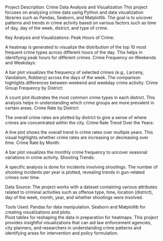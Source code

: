 

Project Description: Crime Data Analysis and Visualization
This project focuses on analyzing crime data using Python and data visualization libraries such as Pandas, Seaborn, and Matplotlib. The goal is to uncover patterns and trends in crime activity based on various factors such as time of day, day of the week, district, and type of crime.

Key Analysis and Visualizations:
Peak Hours of Crime:

A heatmap is generated to visualize the distribution of the top 10 most frequent crime types across different hours of the day. This helps in identifying peak hours for different crimes.
Crime Frequency on Weekends and Weekdays:

A bar plot visualizes the frequency of selected crimes (e.g., Larceny, Vandalism, Robbery) across the days of the week. The comparison highlights differences between weekend and weekday crime activity.
Crime Group Frequency by District:

A count plot illustrates the most common crime types in each district. This analysis helps in understanding which crime groups are more prevalent in certain areas.
Crime Rate by District:

The overall crime rates are plotted by district to give a sense of where crimes are concentrated within the city.
Crime Rate Trend Over the Years:


A line plot shows the overall trend in crime rates over multiple years. This visual highlights whether crime rates are increasing or decreasing over time.
Crime Rate by Month:

A bar plot visualizes the monthly crime frequency to uncover seasonal variations in crime activity.
Shooting Trends:

A specific analysis is done for incidents involving shootings. The number of shooting incidents per year is plotted, revealing trends in gun-related crimes over time.

Data Source:
The project works with a dataset containing various attributes related to criminal activities such as offense type, time, location (district), day of the week, month, year, and whether shootings were involved.

Tools Used:
Pandas for data manipulation.
Seaborn and Matplotlib for creating visualizations and plots.     
Pivot tables for reshaping the data in preparation for heatmaps.
This project provides insightful visualizations that can aid law enforcement agencies, city planners, and researchers in understanding crime patterns and identifying areas for intervention and policy formulation.
